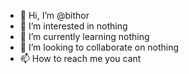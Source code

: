 - 👋 Hi, I’m @bithor
- 👀 I’m interested in nothing 
- 🌱 I’m currently learning nothing
- 💞️ I’m looking to collaborate on nothing
- 📫 How to reach me you cant

<!---
bithor/bithor is a ✨ special ✨ repository because its `README.md` (this file) appears on your GitHub profile.
You can click the Preview link to take a look at your changes.
--->
